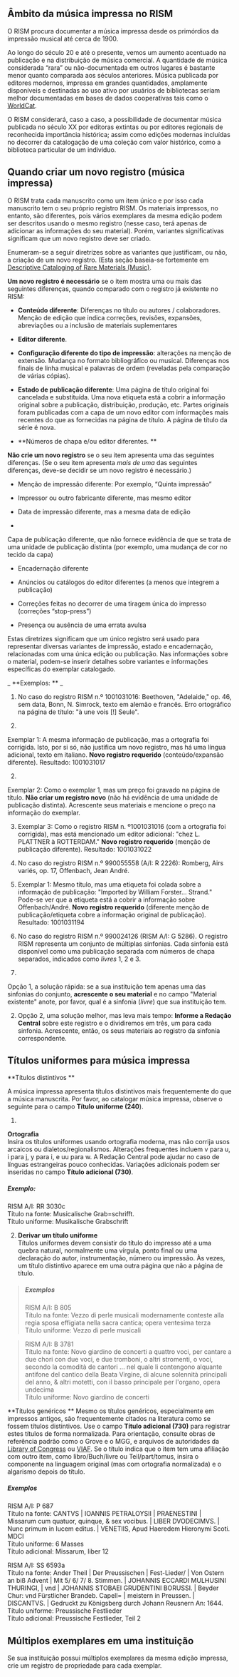 ## Âmbito da música impressa no RISM
O RISM procura documentar a música impressa desde os primórdios da impressão musical até cerca de 1900.

Ao longo do século 20 e até o presente, vemos um aumento acentuado na publicação e na distribuição de música comercial. A quantidade de música considerada “rara” ou não-documentada em outros lugares é bastante menor quanto comparada aos séculos anteriores. Música publicada por editores modernos, impressa em grandes quantidades, amplamente disponíveis e destinadas ao uso ativo por usuários de bibliotecas seriam melhor documentadas em bases de dados cooperativas tais como o [WorldCat](http://www.worldcat.org/).

O RISM considerará, caso a caso, a possibilidade de documentar música publicada no século XX por editoras extintas ou por editores regionais de reconhecida importância histórica; assim como edições modernas incluídas no decorrer da catalogação de uma coleção com valor histórico, como a biblioteca particular de um indivíduo.

## Quando criar um novo registro (música impressa)
O RISM trata cada manuscrito como um item único e por isso cada manuscrito tem o seu próprio registro RISM. Os materiais impressos, no entanto, são diferentes, pois vários exemplares da mesma edição podem ser descritos usando o mesmo registro (nesse caso, terá apenas de adicionar as informações do seu material). Porém, variantes significativas significam que um novo registro deve ser criado.

Enumeram-se a seguir diretrizes sobre as variantes que justificam, ou não, a criação de um novo registro. (Esta seção baseia-se fortemente em [Descriptive Cataloging of Rare Materials (Music)](http://http://rbms.info/dcrm/).

**Um novo registro é necessário** se o item mostra uma ou mais das seguintes diferenças, quando comparado com o registro já existente no RISM:  

- **Conteúdo diferente**: Diferenças no título ou autores / colaboradores. Menção de edição que indica correções, revisões, expansões, abreviações ou a inclusão de materiais suplementares

- **Editor diferente**.

- **Configuração diferente do tipo de impressão**: alterações na menção de extensão. Mudança no formato bibliográfico ou musical. Diferenças nos finais de linha musical e palavras de ordem (reveladas pela comparação de várias cópias).

- **Estado de publicação diferente**: Uma página de título original foi cancelada e substituída. Uma nova etiqueta está a cobrir a informação original sobre a publicação, distribuição, produção, etc. Partes originais foram publicadas com a capa de um novo editor com informações mais recentes do que as fornecidas na página de título. A página de título da série é nova.

- **Números de chapa e/ou editor diferentes. **

**Não crie um novo registro** se o seu item apresenta uma das seguintes diferenças. (Se o seu item apresenta _mais de uma_ das seguintes diferenças, deve-se decidir se um novo registro é necessário.)

- Menção de impressão diferente: Por exemplo, “Quinta impressão”

- Impressor ou outro fabricante diferente, mas mesmo editor  
- Data de impressão diferente, mas a mesma data de edição

-  

Capa de publicação diferente, que não fornece evidência de que se trata de uma unidade de publicação distinta (por exemplo, uma mudança de cor no tecido da capa)  

- Encadernação diferente

- Anúncios ou catálogos do editor diferentes (a menos que integrem a publicação)  

- Correções feitas no decorrer de uma tiragem única do impresso (correções “stop-press”)

- Presença ou ausência de uma errata avulsa

Estas diretrizes significam que um único registro será usado para representar diversas variantes de impressão, estado e encadernação, relacionadas com uma única edição ou publicação. Nas informações sobre o material, podem-se inserir detalhes sobre variantes e informações específicas do exemplar catalogado.

_ **Exemplos: ** _

1. No caso do registro RISM n.º 1001031016: Beethoven, "Adelaide," op. 46, sem data, Bonn, N. Simrock, texto em alemão e francês. Erro ortográfico na página de título: "à une vois [!] Seule".

1.

Exemplar 1: A mesma informação de publicação, mas a ortografia foi corrigida. Isto, por si só, não justifica um novo registro, mas há uma língua adicional, texto em italiano. **Novo registro requerido** (conteúdo/expansão diferente). Resultado: 1001031017

2.

Exemplar 2: Como o exemplar 1, mas um preço foi gravado na página de título. **Não criar um registro novo**   (não há evidência de uma unidade de publicação distinta). Acrescente seus materiais e mencione o preço na informação do exemplar.

3. Exemplar 3: Como o registro RISM n. º1001031016 (com a ortografia foi corrigida), mas está mencionado um editor adicional: "chez L. PLATTNER à ROTTERDAM." **Novo registro requerido** (menção de publicação diferente). Resultado: 1001031022

2. No caso do registro RISM n.º 990055558 (A/I: R 2226): Romberg, Airs variés, op. 17, Offenbach, Jean André.

1. Exemplar 1: Mesmo título, mas uma etiqueta foi colada sobre a informação de publicação: "Imported by William Forster... Strand." Pode-se ver que a etiqueta está a cobrir a informação sobre Offenbach/André. **Novo registro requerido** (diferente menção de publicação/etiqueta cobre a informação original de publicação). Resultado: 1001031194

3. No caso do registro RISM n.º 990024126 (RISM A/I: G 5286). O registro RISM representa um conjunto de múltiplas sinfonias. Cada sinfonia está disponível como uma publicação separada com números de chapa separados, indicados como _livres_ 1, 2 e 3.



1.

Opção 1, a solução rápida: se a sua instituição tem apenas uma das sinfonias do conjunto, **acrescente o seu material** e no campo "Material existente" anote, por favor, qual é a sinfonia (_livre_) que sua instituição tem.

2. Opção 2, uma solução melhor, mas leva mais tempo: **Informe a Redação Central** sobre este registro e o dividiremos em três, um para cada sinfonia. Acrescente, então, os seus materiais ao registro da sinfonia correspondente.

## Títulos uniformes para música impressa

**Títulos distintivos **

A música impressa apresenta títulos distintivos mais frequentemente do que a música manuscrita. Por favor, ao catalogar música impressa, observe o seguinte para o campo **Título uniforme (240**).

1.

**Ortografia**  
Insira os títulos uniformes usando ortografia moderna, mas não corrija usos arcaicos ou dialetos/regionalismos. Alterações frequentes incluem v para u, i para j, y para i, e uu para w. A Redação Central pode ajudar no caso de línguas estrangeiras pouco conhecidas. Variações adicionais podem ser inseridas no campo **Título adicional (730)**.   

##### Exemplo:   
RISM A/I: RR 3030c   
Título na fonte: Musicalische Grab=schrifft.   
Título uniforme: Musikalische Grabschrift

2. **Derivar um título uniforme**    
Títulos uniformes devem consistir do título do impresso até a uma quebra natural, normalmente uma vírgula, ponto final ou uma declaração do autor, instrumentação, número ou impressão. Às vezes, um título distintivo aparece em uma outra página que não a página de título.  

> ##### Exemplos   
> RISM A/I: B 805   
> Título na fonte: Vezzo di perle musicali modernamente conteste alla regia sposa effigiata nella sacra cantica; opera ventesima terza   
> Título uniforme: Vezzo di perle musicali

> RISM A/I: B 3781  
> Título na fonte: Novo giardino de concerti a quattro voci, per cantare a due chori con due voci, e due tromboni, o altri stromenti, o voci, secondo la comodità de cantori ... nel quale li contengono alquante antifone del cantico della Beata Virgine, di alcune solennità principali del anno, & altri motetti, con il basso principale per l'organo, opera undecima  
> Título uniforme: Novo giardino de concerti


**Títulos genéricos **
Mesmo os títulos genéricos, especialmente em impressos antigos, são frequentemente citados na literatura como se fossem títulos distintivos. Use o campo **Título adicional (730)** para registrar estes títulos de forma normalizada. Para orientação, consulte obras de referência padrão como o Grove e o MGG, e arquivos de autoridades da [Library of Congress](http://id.loc.gov/authorities/names.html) ou [VIAF](http://www.viaf.org/). Se o título indica que o item tem uma afiliação com outro item, como libro/Buch/livre ou Teil/part/tomus, insira o componente na linguagem original (mas com ortografia normalizada) e o algarismo depois do título.  

##### Exemplos
RISM A/I: P 687   
Título na fonte: CANTVS | IOANNIS PETRALOYSII | PRAENESTINI | Missarum cum quatuor, quinque, & sex vocibus. | LIBER DVODECIMVS. | Nunc primum in lucem editus. | VENETIIS, Apud Haeredem Hieronymi Scoti. MDCI   
Título uniforme: 6 Masses   
Título adicional: Missarum, liber 12

RISM A/I: SS 6593a   
Título na fonte: Ander Theil | Der Preussischen | Fest-Lieder/ | Von Ostern an biß Advent | Mit 5/ 6/ 7/ 8. Stimmen. | JOHANNIS ECCARDI MULHUSINI THURINGI, | vnd | JOHANNIS STOBAEI GRUDENTINI BORUSSI. | Beyder Chur: vnd Fürstlicher Brandeb. Capell= | meistern in Preussen. | DISCANTVS. | Gedruckt zu Königsberg durch Johann Reusnern An: 1644.   
Título uniforme: Preussische Festlieder   
Título adicional: Preussische Festlieder, Teil 2

## Múltiplos exemplares em uma instituição
Se sua instituição possui múltiplos exemplares da mesma edição impressa, crie um registro de propriedade para cada exemplar.
